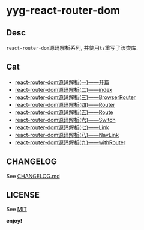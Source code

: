 # yyg-react-router-dom

## Desc

`react-router-dom`源码解析系列, 并使用`ts`重写了该类库.

## Cat

- [react-router-dom源码解析(一)——开篇](https://blog.yyge.top/blog/2019/01/24/react-router-dom%E6%BA%90%E7%A0%81%E8%A7%A3%E6%9E%90(%E4%B8%80)%20-%E5%BC%80%E7%AF%87/)
- [react-router-dom源码解析(二)——index](https://blog.yyge.top/blog/2019/01/24/react-router-dom%E6%BA%90%E7%A0%81%E8%A7%A3%E6%9E%90-%E4%BA%8C-index/)
- [react-router-dom源码解析(三)——BrowserRouter](https://blog.yyge.top/blog/2019/01/26/react-router-dom%E6%BA%90%E7%A0%81%E8%A7%A3%E6%9E%90-%E4%B8%89-BrowserRouter/)
- [react-router-dom源码解析(四)——Router](https://blog.yyge.top/blog/2019/01/26/react-router-dom%E6%BA%90%E7%A0%81%E8%A7%A3%E6%9E%90-%E5%9B%9B-Router/)
- [react-router-dom源码解析(五)——Route](https://blog.yyge.top/blog/2019/01/27/react-router-dom%E6%BA%90%E7%A0%81%E8%A7%A3%E6%9E%90-%E4%BA%94-Route/)
- [react-router-dom源码解析(六)——Switch](https://blog.yyge.top/blog/2019/01/30/react-router-dom%E6%BA%90%E7%A0%81%E8%A7%A3%E6%9E%90-%E5%85%AD-Switch/)
- [react-router-dom源码解析(七)——Link](https://blog.yyge.top/blog/2019/02/05/react-router-dom%E6%BA%90%E7%A0%81%E8%A7%A3%E6%9E%90-%E4%B8%83-Link/)
- [react-router-dom源码解析(八)——NavLink](https://blog.yyge.top/blog/2019/02/07/react-router-dom%E6%BA%90%E7%A0%81%E8%A7%A3%E6%9E%90-%E5%85%AB-NavLink/)
- [react-router-dom源码解析(九)——withRouter](https://blog.yyge.top/blog/2019/02/08/react-router-dom%E6%BA%90%E7%A0%81%E8%A7%A3%E6%9E%90-%E4%B9%9D-withRouter/)

## CHANGELOG

See [CHANGELOG.md](./CHANGELOG.md)

## LICENSE

See [MIT](./LICENSE)

**enjoy!**